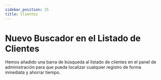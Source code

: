 ```yaml
---
sidebar_position: 25
title: Clientes
---
```


# Nuevo Buscador en el Listado de Clientes

Hemos añadido una barra de búsqueda al listado de clientes en el panel de administración para que pueda localizar cualquier registro de forma inmediata y ahorrar tiempo. 